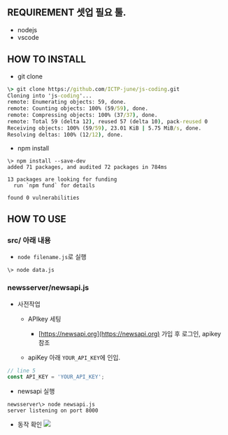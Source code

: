## REQUIREMENT 셋업 필요 툴.

- nodejs
- vscode

## HOW TO INSTALL

- git clone
```cmd
\> git clone https://github.com/ICTP-june/js-coding.git
Cloning into 'js-coding'...
remote: Enumerating objects: 59, done.
remote: Counting objects: 100% (59/59), done.
remote: Compressing objects: 100% (37/37), done.
remote: Total 59 (delta 12), reused 57 (delta 10), pack-reused 0
Receiving objects: 100% (59/59), 23.01 KiB | 5.75 MiB/s, done.
Resolving deltas: 100% (12/12), done.
```

- npm install
```
\> npm install --save-dev
added 71 packages, and audited 72 packages in 784ms

13 packages are looking for funding
  run `npm fund` for details

found 0 vulnerabilities
```

## HOW TO USE

### src/ 아래 내용 
- `node filename.js`로 실행
```
\> node data.js
```

### newsserver/newsapi.js 

+ 사전작업
  + APIkey 세팅
    - [https://newsapi.org](https://newsapi.org) 가입 후 로그인, apikey 참조

  + apiKey 아래 `YOUR_API_KEY`에 인입.
```js
// line 5
const API_KEY = 'YOUR_API_KEY';
```

- newsapi 실행
```
newsserver\> node newsapi.js
server listening on port 8000
```

- 동작 확인
![](https://blog.kakaocdn.net/dn/H1Urn/btsInFkuVdW/ydTJF3cNhYmC4fC3Y99Fy0/img.png)
